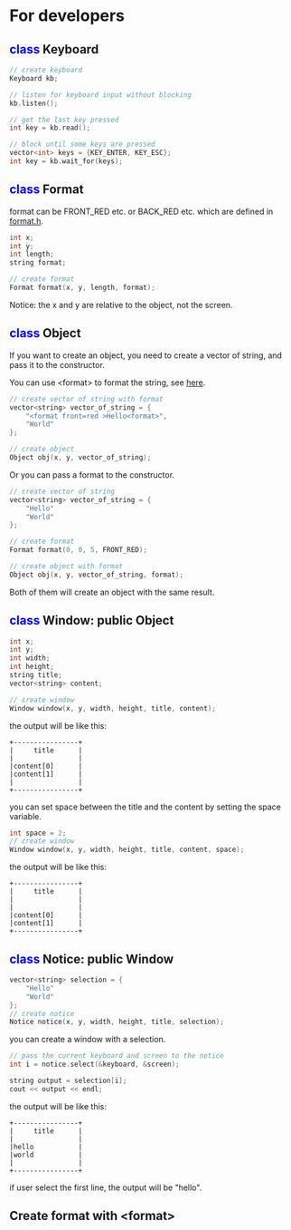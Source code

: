 # For developers
## <font color=Blue>class</font> Keyboard

```c++
// create keyboard
Keyboard kb;

// listen for keyboard input without blocking
kb.listen();

// get the last key pressed
int key = kb.read();

// block until some keys are pressed
vector<int> keys = {KEY_ENTER, KEY_ESC};
int key = kb.wait_for(keys);
```

## <font color=Blue>class</font> Format
format can be FRONT_RED etc. or BACK_RED etc. which are defined in [format.h](format.h).
```c++
int x;
int y;
int length;
string format;

// create format
Format format(x, y, length, format);
```
Notice: the x and y are relative to the object, not the screen.
## <font color=Blue>class</font> Object
If you want to create an object, you need to create a vector of string, and pass it to the constructor.

You can use \<format\> to format the string, see [here](#create-format-with-format).
```c++
// create vector of string with format
vector<string> vector_of_string = {
    "<format front=red >Hello<format>",
    "World"
};

// create object
Object obj(x, y, vector_of_string);
```
Or you can pass a format to the constructor.
```c++
// create vector of string
vector<string> vector_of_string = {
    "Hello"
    "World"
};

// create format
Format format(0, 0, 5, FRONT_RED);

// create object with format
Object obj(x, y, vector_of_string, format);
```
Both of them will create an object with the same result.

## <font color=Blue>class</font> Window: public Object
```c++
int x;
int y;
int width;
int height;
string title;
vector<string> content;

// create window
Window window(x, y, width, height, title, content);
```
the output will be like this:
```
+----------------+
|     title      |
|                |
|content[0]      |
|content[1]      |
|                |
+----------------+
```
you can set space between the title and the content by setting the space variable.
```c++
int space = 2;
// create window
Window window(x, y, width, height, title, content, space);
```
the output will be like this:
```
+----------------+
|     title      |
|                |
|                |
|content[0]      |
|content[1]      |
+----------------+
```
## <font color=Blue>class</font> Notice: public Window
```c++
vector<string> selection = {
    "Hello"
    "World"
};
// create notice
Notice notice(x, y, width, height, title, selection);
```
you can create a window with a selection.
```c++
// pass the current keyboard and screen to the notice
int i = notice.select(&keyboard, &screen);

string output = selection[i];
cout << output << endl;
```
the output will be like this:
```
+----------------+
|     title      |
|                |
|hello           |
|world           |
|                |
+----------------+
```
if user select the first line, the output will be "hello".

## Create format with \<format\>
